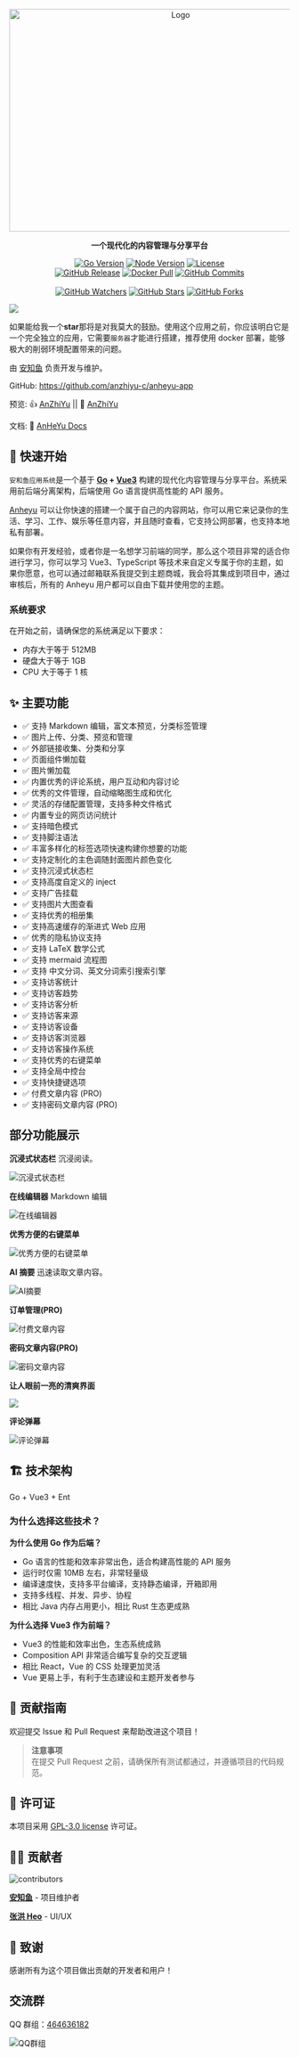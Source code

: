 <p align="center">
  <a href="https://github.com/anzhiyu-c/anheyu-app" target="_blank" title="访问项目仓库">
    <img src="https://upload-bbs.miyoushe.com/upload/2025/08/27/125766904/445bc304fe1a5edf8c0250beac0731b5_953439680145318785.png" height="400" width="600" alt="Logo" />
  </a>
</p>

<p align="center"><strong>一个现代化的内容管理与分享平台</strong></p>

<p align="center">
  <a title="Go Version" target="_blank" href="https://go.dev/"><img alt="Go Version" src="https://img.shields.io/badge/Go-%3E%3D%201.24.4-91DEFA?style=flat"></a>
  <a title="Node.js Version" target="_blank" href="https://nodejs.org/"><img alt="Node Version" src="https://img.shields.io/badge/Node-%3E%3D%2020.19.4-yellowgreen?style=flat"></a>
  <a title="License" target="_blank" href="https://github.com/anzhiyu-c/anheyu-app/blob/main/LICENSE"><img alt="License" src="https://img.shields.io/github/license/anzhiyu-c/anheyu-app.svg?style=flat"></a>
  <br>
  <a title="GitHub Release" target="_blank" href="https://github.com/anzhiyu-c/anheyu-app/releases"><img alt="GitHub Release" src="https://img.shields.io/github/v/release/anzhiyu-c/anheyu-app?style=flat"></a>
  <a title="Docker Pulls" target="_blank" href="https://hub.docker.com/r/anheyu/anheyu-backend"><img alt="Docker Pull" src="https://img.shields.io/docker/pulls/anheyu/anheyu-backend?color=red&label=Docker%20Pull"></a>
  <a title="GitHub Commits" target="_blank" href="https://github.com/anzhiyu-c/anheyu-app/commits/main"><img alt="GitHub Commits" src="https://img.shields.io/github/commit-activity/m/anzhiyu-c/anheyu-app.svg?style=flat&color=brightgreen&label=commits"></a>
  <br><br>
  <a title="GitHub Watchers" target="_blank" href="https://github.com/anzhiyu-c/anheyu-app/watchers"><img alt="GitHub Watchers" src="https://img.shields.io/github/watchers/anzhiyu-c/anheyu-app.svg?label=Watchers&style=social"></a>  
  <a title="GitHub Stars" target="_blank" href="https://github.com/anzhiyu-c/anheyu-app/stargazers"><img alt="GitHub Stars" src="https://img.shields.io/github/stars/anzhiyu-c/anheyu-app.svg?label=Stars&style=social"></a>  
  <a title="GitHub Forks" target="_blank" href="https://github.com/anzhiyu-c/anheyu-app/network/members"><img alt="GitHub Forks" src="https://img.shields.io/github/forks/anzhiyu-c/anheyu-app.svg?label=Forks&style=social"></a>  
</p>

![](https://upload-bbs.miyoushe.com/upload/2025/10/28/125766904/04eea66306f81b76b4e3623ee098bf40_3240315038986097575.png?x-oss-process=image/format,avif)

如果能给我一个**star**那将是对我莫大的鼓励。使用这个应用之前，你应该明白它是一个完全独立的应用，它需要`服务器`才能进行搭建，推荐使用 docker 部署，能够极大的削弱环境配置带来的问题。

由 [安知鱼](https://github.com/anzhiyu-c) 负责开发与维护。

GitHub: https://github.com/anzhiyu-c/anheyu-app

预览: 👍 [AnZhiYu](https://anheyu.com/) || 🤞 [AnZhiYu](https://index.anheyu.com/)

文档: 📖 [AnHeYu Docs](https://anheyu.com/posts/Z3MC)

## 🚀 快速开始

`安和鱼应用系统`是一个基于 **[Go](https://go.dev/) + [Vue3](https://vuejs.org/)** 构建的现代化内容管理与分享平台。系统采用前后端分离架构，后端使用 Go 语言提供高性能的 API 服务。

[Anheyu](https://github.com/anzhiyu-c/anheyu-app) 可以让你快速的搭建一个属于自己的内容网站，你可以用它来记录你的生活、学习、工作、娱乐等任意内容，并且随时查看，它支持公网部署，也支持本地私有部署。

如果你有开发经验，或者你是一名想学习前端的同学，那么这个项目非常的适合你进行学习，你可以学习 Vue3、TypeScript 等技术来自定义专属于你的主题，如果你愿意，也可以通过邮箱联系我提交到主题商城，我会将其集成到项目中，通过审核后，所有的 Anheyu 用户都可以自由下载并使用您的主题。

### 系统要求

在开始之前，请确保您的系统满足以下要求：

- 内存大于等于 512MB
- 硬盘大于等于 1GB
- CPU 大于等于 1 核

## ✨ 主要功能

- ✅ 支持 Markdown 编辑，富文本预览，分类标签管理
- ✅ 图片上传、分类、预览和管理
- ✅ 外部链接收集、分类和分享
- ✅ 页面组件懒加载
- ✅ 图片懒加载
- ✅ 内置优秀的评论系统，用户互动和内容讨论
- ✅ 优秀的文件管理，自动缩略图生成和优化
- ✅ 灵活的存储配置管理，支持多种文件格式
- ✅ 内置专业的网页访问统计
- ✅ 支持暗色模式
- ✅ 支持脚注语法
- ✅ 丰富多样化的标签选项快速构建你想要的功能
- ✅ 支持定制化的主色调随封面图片颜色变化
- ✅ 支持沉浸式状态栏
- ✅ 支持高度自定义的 inject
- ✅ 支持广告挂载
- ✅ 支持图片大图查看
- ✅ 支持优秀的相册集
- ✅ 支持高速缓存的渐进式 Web 应用
- ✅ 优秀的隐私协议支持
- ✅ 支持 LaTeX 数学公式
- ✅ 支持 mermaid 流程图
- ✅ 支持 中文分词、英文分词索引搜索引擎
- ✅ 支持访客统计
- ✅ 支持访客趋势
- ✅ 支持访客分析
- ✅ 支持访客来源
- ✅ 支持访客设备
- ✅ 支持访客浏览器
- ✅ 支持访客操作系统
- ✅ 支持优秀的右键菜单
- ✅ 支持全局中控台
- ✅ 支持快捷键选项
- ✅ 付费文章内容 (PRO)
- ✅ 支持密码文章内容 (PRO)

## 部分功能展示

**沉浸式状态栏** 沉浸阅读。

![沉浸式状态栏](https://upload-bbs.miyoushe.com/upload/2025/09/14/125766904/bf586849d38243f9d62ffd10aaac9c92_3495839897391648835.png?x-oss-process=image/format,avif)

**在线编辑器** Markdown 编辑

![在线编辑器](https://upload-bbs.miyoushe.com/upload/2025/09/15/125766904/d48ebac100429fe8dce19e48ec3b40a3_3855955480928949790.png?x-oss-process=image/format,avif)

**优秀方便的右键菜单**

<img
  src="https://upload-bbs.miyoushe.com/upload/2025/09/14/125766904/ab037790230c2a67f7c8e426cd8ce677_4442694850992921405.png?x-oss-process=image/format,avif"
  alt="优秀方便的右键菜单"
  className="w-[50%]"
/>

**AI 摘要** 迅速读取文章内容。

![AI摘要](https://upload-bbs.miyoushe.com/upload/2025/09/14/125766904/3e4d676c64930e1c573393420dc2cba5_2848259665925430.png?x-oss-process=image/format,avif)

**订单管理(PRO)**

![付费文章内容](https://upload-bbs.miyoushe.com/upload/2025/09/17/125766904/4410b49e38af24bef72e6ae555495e09_6600710485516302903.png?x-oss-process=image/format,avif)

**密码文章内容(PRO)**

![密码文章内容](https://upload-bbs.miyoushe.com/upload/2025/09/17/125766904/8baeeafcb2cf9caf72c84b89f2c69d67_5541575116482903287.png?x-oss-process=image/format,avif)

**让人眼前一亮的清爽界面**

![](https://upload-bbs.miyoushe.com/upload/2025/09/14/125766904/22019d7c234b154ae6745ae8960188c4_4555570664614593804.png?x-oss-process=image/format,avif)

**评论弹幕**

![评论弹幕](https://upload-bbs.miyoushe.com/upload/2025/09/14/125766904/9ad29d18db96115f483ddf15b8af9b57_7214154697962036777.png?x-oss-process=image/format,avif)

## 🏗️ 技术架构

Go + Vue3 + Ent

### 为什么选择这些技术？

**为什么使用 Go 作为后端？**

- Go 语言的性能和效率非常出色，适合构建高性能的 API 服务
- 运行时仅需 10MB 左右，非常轻量级
- 编译速度快，支持多平台编译，支持静态编译，开箱即用
- 支持多线程、并发、异步、协程
- 相比 Java 内存占用更小，相比 Rust 生态更成熟

**为什么选择 Vue3 作为前端？**

- Vue3 的性能和效率出色，生态系统成熟
- Composition API 非常适合编写复杂的交互逻辑
- 相比 React，Vue 的 CSS 处理更加灵活
- Vue 更易上手，有利于生态建设和主题开发者参与

## 🤝 贡献指南

欢迎提交 Issue 和 Pull Request 来帮助改进这个项目！

> **注意事项**  
> 在提交 Pull Request 之前，请确保所有测试都通过，并遵循项目的代码规范。

## 📄 许可证

本项目采用 [GPL-3.0 license](https://github.com/anzhiyu-c/anheyu-app?tab=GPL-3.0-1-ov-file#readme) 许可证。

## 👨‍💻 贡献者

<img src="https://opencollective.com/anheyu-app-frontend/contributors.svg?width=890&button=false" alt="contributors" />

**[安知鱼](https://github.com/anzhiyu-c)** - 项目维护者

**[张洪 Heo](https://github.com/zhheo)** - UI/UX

## 🙏 致谢

感谢所有为这个项目做出贡献的开发者和用户！

## 交流群

QQ 群组：[464636182](https://jq.qq.com/?_wv=1027&k=v7NK7ELr)

![QQ群组](https://upload-bbs.miyoushe.com/upload/2025/07/09/125766904/1e8ea817c197fb98e4dbd9ed2500d923_6382092418395407285.webp)
